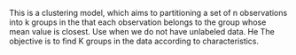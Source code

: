 This is a clustering model, which aims to partitioning a set of n observations into k groups in the that each observation belongs to the group whose mean value is closest. Use when we do not have unlabeled data. He The objective is to find K groups in the data according to characteristics.
